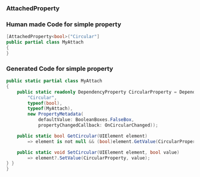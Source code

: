 ### AttachedProperty

### Human made Code for simple property

```csharp
[AttachedProperty<bool>("Circular"]
public partial class MyAttach
{
}
```

### Generated Code for simple property

```csharp
public static partial class MyAttach
{
    public static readonly DependencyProperty CircularProperty = DependencyProperty.RegisterAttached(
        "Circular",
        typeof(bool),
        typeof(MyAttach),
        new PropertyMetadata(
            defaultValue: BooleanBoxes.FalseBox,
            propertyChangedCallback: OnCircularChanged));

    public static bool GetCircular(UIElement element)
        => element is not null && (bool)element.GetValue(CircularProperty);

    public static void SetCircular(UIElement element, bool value)
        => element?.SetValue(CircularProperty, value);
} }
}
```